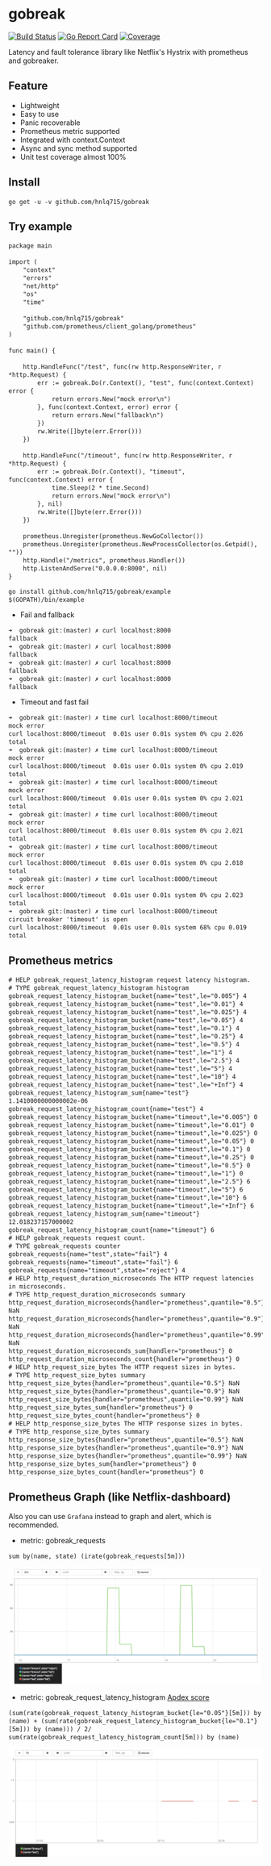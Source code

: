 # gobreak
[![Build Status](https://travis-ci.org/hnlq715/gobreak.svg?branch=master)](https://travis-ci.org/hnlq715/gobreak)
[![Go Report Card](https://goreportcard.com/badge/github.com/hnlq715/gobreak)](https://goreportcard.com/report/github.com/hnlq715/gobreak)
[![Coverage](https://codecov.io/gh/hnlq715/gobreak/branch/master/graph/badge.svg)](https://codecov.io/gh/hnlq715/gobreak)

Latency and fault tolerance library like Netflix's Hystrix with prometheus and gobreaker.

Feature
---

* Lightweight
* Easy to use
* Panic recoverable
* Prometheus metric supported
* Integrated with context.Context
* Async and sync method supported
* Unit test coverage almost 100%

Install
---
```
go get -u -v github.com/hnlq715/gobreak
```
Try example
---
```
package main

import (
	"context"
	"errors"
	"net/http"
	"os"
	"time"

	"github.com/hnlq715/gobreak"
	"github.com/prometheus/client_golang/prometheus"
)

func main() {

	http.HandleFunc("/test", func(rw http.ResponseWriter, r *http.Request) {
		err := gobreak.Do(r.Context(), "test", func(context.Context) error {
			return errors.New("mock error\n")
		}, func(context.Context, error) error {
			return errors.New("fallback\n")
		})
		rw.Write([]byte(err.Error()))
	})

	http.HandleFunc("/timeout", func(rw http.ResponseWriter, r *http.Request) {
		err := gobreak.Do(r.Context(), "timeout", func(context.Context) error {
			time.Sleep(2 * time.Second)
			return errors.New("mock error\n")
		}, nil)
		rw.Write([]byte(err.Error()))
	})

	prometheus.Unregister(prometheus.NewGoCollector())
	prometheus.Unregister(prometheus.NewProcessCollector(os.Getpid(), ""))
	http.Handle("/metrics", prometheus.Handler())
	http.ListenAndServe("0.0.0.0:8000", nil)
}
```

```
go install github.com/hnlq715/gobreak/example
$(GOPATH)/bin/example
```

* Fail and fallback
```
➜  gobreak git:(master) ✗ curl localhost:8000
fallback
➜  gobreak git:(master) ✗ curl localhost:8000
fallback
➜  gobreak git:(master) ✗ curl localhost:8000
fallback
➜  gobreak git:(master) ✗ curl localhost:8000
fallback
```

* Timeout and fast fail
```
➜  gobreak git:(master) ✗ time curl localhost:8000/timeout
mock error
curl localhost:8000/timeout  0.01s user 0.01s system 0% cpu 2.026 total
➜  gobreak git:(master) ✗ time curl localhost:8000/timeout
mock error
curl localhost:8000/timeout  0.01s user 0.01s system 0% cpu 2.019 total
➜  gobreak git:(master) ✗ time curl localhost:8000/timeout
mock error
curl localhost:8000/timeout  0.01s user 0.01s system 0% cpu 2.021 total
➜  gobreak git:(master) ✗ time curl localhost:8000/timeout
mock error
curl localhost:8000/timeout  0.01s user 0.01s system 0% cpu 2.021 total
➜  gobreak git:(master) ✗ time curl localhost:8000/timeout
mock error
curl localhost:8000/timeout  0.01s user 0.01s system 0% cpu 2.018 total
➜  gobreak git:(master) ✗ time curl localhost:8000/timeout
mock error
curl localhost:8000/timeout  0.01s user 0.01s system 0% cpu 2.023 total
➜  gobreak git:(master) ✗ time curl localhost:8000/timeout
circuit breaker 'timeout' is open
curl localhost:8000/timeout  0.01s user 0.01s system 68% cpu 0.019 total
```

Prometheus metrics
---
```
# HELP gobreak_request_latency_histogram request latency histogram.
# TYPE gobreak_request_latency_histogram histogram
gobreak_request_latency_histogram_bucket{name="test",le="0.005"} 4
gobreak_request_latency_histogram_bucket{name="test",le="0.01"} 4
gobreak_request_latency_histogram_bucket{name="test",le="0.025"} 4
gobreak_request_latency_histogram_bucket{name="test",le="0.05"} 4
gobreak_request_latency_histogram_bucket{name="test",le="0.1"} 4
gobreak_request_latency_histogram_bucket{name="test",le="0.25"} 4
gobreak_request_latency_histogram_bucket{name="test",le="0.5"} 4
gobreak_request_latency_histogram_bucket{name="test",le="1"} 4
gobreak_request_latency_histogram_bucket{name="test",le="2.5"} 4
gobreak_request_latency_histogram_bucket{name="test",le="5"} 4
gobreak_request_latency_histogram_bucket{name="test",le="10"} 4
gobreak_request_latency_histogram_bucket{name="test",le="+Inf"} 4
gobreak_request_latency_histogram_sum{name="test"} 1.1410000000000002e-06
gobreak_request_latency_histogram_count{name="test"} 4
gobreak_request_latency_histogram_bucket{name="timeout",le="0.005"} 0
gobreak_request_latency_histogram_bucket{name="timeout",le="0.01"} 0
gobreak_request_latency_histogram_bucket{name="timeout",le="0.025"} 0
gobreak_request_latency_histogram_bucket{name="timeout",le="0.05"} 0
gobreak_request_latency_histogram_bucket{name="timeout",le="0.1"} 0
gobreak_request_latency_histogram_bucket{name="timeout",le="0.25"} 0
gobreak_request_latency_histogram_bucket{name="timeout",le="0.5"} 0
gobreak_request_latency_histogram_bucket{name="timeout",le="1"} 0
gobreak_request_latency_histogram_bucket{name="timeout",le="2.5"} 6
gobreak_request_latency_histogram_bucket{name="timeout",le="5"} 6
gobreak_request_latency_histogram_bucket{name="timeout",le="10"} 6
gobreak_request_latency_histogram_bucket{name="timeout",le="+Inf"} 6
gobreak_request_latency_histogram_sum{name="timeout"} 12.018237157000002
gobreak_request_latency_histogram_count{name="timeout"} 6
# HELP gobreak_requests request count.
# TYPE gobreak_requests counter
gobreak_requests{name="test",state="fail"} 4
gobreak_requests{name="timeout",state="fail"} 6
gobreak_requests{name="timeout",state="reject"} 4
# HELP http_request_duration_microseconds The HTTP request latencies in microseconds.
# TYPE http_request_duration_microseconds summary
http_request_duration_microseconds{handler="prometheus",quantile="0.5"} NaN
http_request_duration_microseconds{handler="prometheus",quantile="0.9"} NaN
http_request_duration_microseconds{handler="prometheus",quantile="0.99"} NaN
http_request_duration_microseconds_sum{handler="prometheus"} 0
http_request_duration_microseconds_count{handler="prometheus"} 0
# HELP http_request_size_bytes The HTTP request sizes in bytes.
# TYPE http_request_size_bytes summary
http_request_size_bytes{handler="prometheus",quantile="0.5"} NaN
http_request_size_bytes{handler="prometheus",quantile="0.9"} NaN
http_request_size_bytes{handler="prometheus",quantile="0.99"} NaN
http_request_size_bytes_sum{handler="prometheus"} 0
http_request_size_bytes_count{handler="prometheus"} 0
# HELP http_response_size_bytes The HTTP response sizes in bytes.
# TYPE http_response_size_bytes summary
http_response_size_bytes{handler="prometheus",quantile="0.5"} NaN
http_response_size_bytes{handler="prometheus",quantile="0.9"} NaN
http_response_size_bytes{handler="prometheus",quantile="0.99"} NaN
http_response_size_bytes_sum{handler="prometheus"} 0
http_response_size_bytes_count{handler="prometheus"} 0
```

Prometheus Graph (like Netflix-dashboard)
---

Also you can use `Grafana` instead to graph and alert, which is recommended.

* metric: gobreak_requests
```
sum by(name, state) (irate(gobreak_requests[5m]))
```

![gobreak_requests](example/gobreak_requests.png)

* metric: gobreak_request_latency_histogram [Apdex score](https://en.wikipedia.org/wiki/Apdex)

```
(sum(rate(gobreak_request_latency_histogram_bucket{le="0.05"}[5m])) by (name) + (sum(rate(gobreak_request_latency_histogram_bucket{le="0.1"}[5m])) by (name))) / 2/ sum(rate(gobreak_request_latency_histogram_count[5m])) by (name)
```

![gobreak_request_latency_histogram_bucket](example/gobreak_request_latency_histogram_bucket.png)
